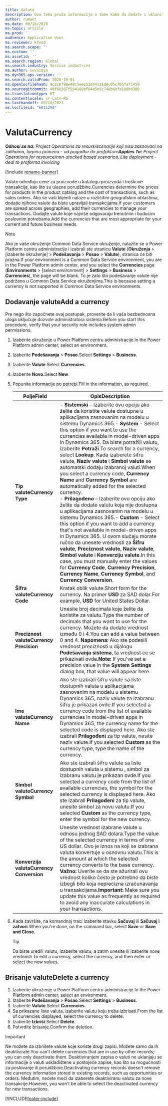 ```yaml
---
title: Valuta
description: Ova tema pruža informacije o tome kako da dodate i uklonite tipove valuta u projektnim operacijama.
author: rumant
ms.date: 09/18/2020
ms.topic: article
ms.prod: ''
audience: Application User
ms.reviewer: kfend
ms.search.scope: ''
ms.custom: ''
ms.assetid: ''
ms.search.region: Global
ms.search.industry: Service industries
ms.author: suvaidya
ms.dyn365.ops.version: ''
ms.search.validFrom: 2020-10-01
ms.openlocfilehash: 9c2c6f98e48c5ee251d44131d0c05c705faf1459
ms.sourcegitcommit: 40f68387f594180af64a5e5c748b6efa188bd300
ms.translationtype: HT
ms.contentlocale: sr-Latn-RS
ms.lasthandoff: 05/10/2021
ms.locfileid: "6011298"
---
```

# <a name="currency"></a><span data-ttu-id="88faa-103">Valuta</span><span class="sxs-lookup"><span data-stu-id="88faa-103">Currency</span></span>

<span data-ttu-id="88faa-104">_**Odnosi se na:** Project Operations za resurs/scenarije koji nisu zasnovani na zalihama, laganu primenu – od pogodbe do profakture_</span><span class="sxs-lookup"><span data-stu-id="88faa-104">_**Applies To:** Project Operations for resource/non-stocked based scenarios, Lite deployment - deal to proforma invoicing_</span></span>

[!include [rename-banner](~/includes/cc-data-platform-banner.md)]

<span data-ttu-id="88faa-105">Valute određuju cene za proizvode u katalogu proizvoda i troškove transakcija, kao što su ulazne porudžbine.</span><span class="sxs-lookup"><span data-stu-id="88faa-105">Currencies determine the prices for products in the product catalog and the cost of transactions, such as sales orders.</span></span> <span data-ttu-id="88faa-106">Ako se vaši klijenti nalaze u različitim geografskim oblastima, dodajte njihove valute da biste upravljali transakcijama.</span><span class="sxs-lookup"><span data-stu-id="88faa-106">If your customers are spread across geographies, add their currencies to manage your transactions.</span></span> <span data-ttu-id="88faa-107">Dodajte valute koje najviše odgovaraju trenutnim i budućim poslovnim potrebama.</span><span class="sxs-lookup"><span data-stu-id="88faa-107">Add the currencies that are most appropriate for your current and future business needs.</span></span>  

> [!NOTE]
> <span data-ttu-id="88faa-108">Ako je vaše okruženje Common Data Service okruženje, nalazite se u Power Platform centru administracije i izabrali ste stranicu **Valute** (**Okruženja** > [izaberite okruženje] > **Podešavanja** > **Posao** > **Valute**), stranica će biti prazna.</span><span class="sxs-lookup"><span data-stu-id="88faa-108">If your environment is a Common Data Service environment, you are in the Power Platform admin center, and you select the **Currencies** page (**Environments** > [select environment] > **Settings** > **Business** > **Currencies**), the page will be blank.</span></span> <span data-ttu-id="88faa-109">To je zato što podešavanje valute nije podržano u Common Data Service okruženjima.</span><span class="sxs-lookup"><span data-stu-id="88faa-109">This is because setting a currency is not supported in Common Data Service environments.</span></span>

## <a name="add-a-currency"></a><span data-ttu-id="88faa-110">Dodavanje valute</span><span class="sxs-lookup"><span data-stu-id="88faa-110">Add a currency</span></span>  
<span data-ttu-id="88faa-111">Pre nego što započnete ovaj postupak, proverite da li vaša bezbednosna uloga uključuje dozvole administratora sistema.</span><span class="sxs-lookup"><span data-stu-id="88faa-111">Before you start this procedure, verify that your security role includes system admin permissions.</span></span> 

1. <span data-ttu-id="88faa-112">Izaberite okruženje u Power Platform centru administracije.</span><span class="sxs-lookup"><span data-stu-id="88faa-112">In the Power Platform admin center, select an environment.</span></span> 
2. <span data-ttu-id="88faa-113">Izaberite **Podešavanja** > **Posao**.</span><span class="sxs-lookup"><span data-stu-id="88faa-113">Select **Settings** > **Business**.</span></span>
3. <span data-ttu-id="88faa-114">Izaberite **Valute**.</span><span class="sxs-lookup"><span data-stu-id="88faa-114">Select **Currencies**.</span></span>  
4. <span data-ttu-id="88faa-115">Izaberite **Novo**.</span><span class="sxs-lookup"><span data-stu-id="88faa-115">Select **New**.</span></span>  
5. <span data-ttu-id="88faa-116">Popunite informacije po potrebi.</span><span class="sxs-lookup"><span data-stu-id="88faa-116">Fill in the information, as required.</span></span>  


   |          <span data-ttu-id="88faa-117">Polje</span><span class="sxs-lookup"><span data-stu-id="88faa-117">Field</span></span>          |                                                                                                                                                                                                                                                                                                                                                                            <span data-ttu-id="88faa-118">Opis</span><span class="sxs-lookup"><span data-stu-id="88faa-118">Description</span></span>                                                                                                                                                                                                                                                                                                                                                                            |
   |-------------------------|-------------------------------------------------------------------------------------------------------------------------------------------------------------------------------------------------------------------------------------------------------------------------------------------------------------------------------------------------------------------------------------------------------------------------------------------------------------------------------------------------------------------------------------------------------------------------------------------------------------------------------------------------------------------------------------------------------------------------------------------------------------------|
   |    <span data-ttu-id="88faa-119">**Tip valute**</span><span class="sxs-lookup"><span data-stu-id="88faa-119">**Currency Type**</span></span>    | <span data-ttu-id="88faa-120">- **Sistemski** – Izaberite ovu opciju ako želite da koristite valute dostupne u aplikacijama zasnovanim na modelu u sistemu Dynamics 365.</span><span class="sxs-lookup"><span data-stu-id="88faa-120">- **System** - Select this option if you want to use the currencies available in model-driven apps in Dynamics 365.</span></span> <span data-ttu-id="88faa-121">Da biste potražili valutu, izaberite **Potraži**.</span><span class="sxs-lookup"><span data-stu-id="88faa-121">To search for a currency,  select **Lookup**.</span></span> <span data-ttu-id="88faa-122">Kada izaberete šifru valute, **Naziv valute** i **Simbol valute** se automatski dodaju izabranoj valuti.</span><span class="sxs-lookup"><span data-stu-id="88faa-122">When you select a currency code, **Currency Name** and **Currency Symbol** are automatically added for the selected currency.</span></span><br /><span data-ttu-id="88faa-123">- **Prilagođeno** – Izaberite ovu opciju ako želite da dodate valutu koja nije dostupna u aplikacijama zasnovanim na modelu u sistemu Dynamics 365.</span><span class="sxs-lookup"><span data-stu-id="88faa-123">- **Custom** - Select this option if you want to add a currency that's not available in model-driven apps in Dynamics 365.</span></span> <span data-ttu-id="88faa-124">U ovom slučaju morate ručno da unesete vrednosti za **Šifru valute**, **Preciznost valute**, **Naziv valute**, **Simbol valute** i **Konverziju valute**.</span><span class="sxs-lookup"><span data-stu-id="88faa-124">In this case, you must manually enter the values for **Currency Code**, **Currency Precision**, **Currency Name**, **Currency Symbol**, and **Currency Conversion**.</span></span> |
   |    <span data-ttu-id="88faa-125">**Šifra valute**</span><span class="sxs-lookup"><span data-stu-id="88faa-125">**Currency Code**</span></span>    |                                                                                                                                                                                                                                                                                                                                            <span data-ttu-id="88faa-126">Kratak oblik valute.</span><span class="sxs-lookup"><span data-stu-id="88faa-126">Short form for the currency.</span></span> <span data-ttu-id="88faa-127">Na primer **USD** za SAD dolar.</span><span class="sxs-lookup"><span data-stu-id="88faa-127">For example, **USD** for United States Dollar.</span></span>                                                                                                                                                                                                                                                                                                                                            |
   | <span data-ttu-id="88faa-128">**Preciznost valute**</span><span class="sxs-lookup"><span data-stu-id="88faa-128">**Currency Precision**</span></span>  |                                                                                                                                                                                  <span data-ttu-id="88faa-129">Unesite broj decimala koje želite da koristite za valutu.</span><span class="sxs-lookup"><span data-stu-id="88faa-129">Type the number of decimals that you want to use for the currency.</span></span>  <span data-ttu-id="88faa-130">Možete da dodate vrednost između 0 i 4.</span><span class="sxs-lookup"><span data-stu-id="88faa-130">You can add a value between 0 and 4.</span></span> <span data-ttu-id="88faa-131">**Napomena:** Ako ste podesili vrednost preciznosti u dijalogu **Podešavanja sistema**, ta vrednost će se prikazivati ovde.</span><span class="sxs-lookup"><span data-stu-id="88faa-131">**Note:**  If you've set a precision value in the **System Settings** dialog box, that value will appear here.</span></span>                                                                                                                                                                                  |
   |    <span data-ttu-id="88faa-132">**Ime valute**</span><span class="sxs-lookup"><span data-stu-id="88faa-132">**Currency Name**</span></span>    |                                                                                                                                                                                                                                         <span data-ttu-id="88faa-133">Ako ste izabrali šifru valute sa liste dostupnih valuta u aplikacijama zasnovanim na modelu u sistemu Dynamics 365, naziv valute za izabranu šifru je prikazan ovde.</span><span class="sxs-lookup"><span data-stu-id="88faa-133">If you selected a currency code from the list of available currencies in model-driven apps in Dynamics 365, the currency name for the selected code is displayed here.</span></span> <span data-ttu-id="88faa-134">Ako ste izabrali **Prilagođeni** za tip valute, nesite naziv valute.</span><span class="sxs-lookup"><span data-stu-id="88faa-134">If you selected **Custom** as the currency type, type the name of the currency.</span></span>                                                                                                                                                                                                                                          |
   |   <span data-ttu-id="88faa-135">**Simbol valute**</span><span class="sxs-lookup"><span data-stu-id="88faa-135">**Currency Symbol**</span></span>   |                                                                                                                                                                                                                                                                      <span data-ttu-id="88faa-136">Ako ste izabrali šifru valute sa liste dostupnih valuta u sistemu , simbol za izabranu valutu je prikazan ovde.</span><span class="sxs-lookup"><span data-stu-id="88faa-136">If you selected a currency code from the list of available currencies, the symbol for the selected currency is displayed here.</span></span> <span data-ttu-id="88faa-137">Ako ste izabrali **Prilagođeni** za tip valute, unesite simbol za novu valutu.</span><span class="sxs-lookup"><span data-stu-id="88faa-137">If you selected **Custom** as the currency type, enter the symbol for the new currency.</span></span>                                                                                                                                                                                                                                                                       |
   | <span data-ttu-id="88faa-138">**Konverzija valuta**</span><span class="sxs-lookup"><span data-stu-id="88faa-138">**Currency Conversion**</span></span> |                                                                                                                                                                                                                                     <span data-ttu-id="88faa-139">Unesite vrednost izabrane valute u odnosu jednog SAD dolara.</span><span class="sxs-lookup"><span data-stu-id="88faa-139">Type the value of the selected currency in terms of one US dollar.</span></span> <span data-ttu-id="88faa-140">Ovo je iznos na koji se izabrana valuta konvertuje u osnovnu valutu.</span><span class="sxs-lookup"><span data-stu-id="88faa-140">This is the amount at which the selected currency converts to the base currency.</span></span> <span data-ttu-id="88faa-141">**Važno:** Uverite se da ste ažurirali ovu vrednost koliko često je potrebno da biste izbegli bilo koja neprecizna izračunavanja u transakcijama.</span><span class="sxs-lookup"><span data-stu-id="88faa-141">**Important:**  Make sure you update this value as frequently as required to avoid any inaccurate calculations in your transactions.</span></span>                                                                                                                                                                                                                                      |


6. <span data-ttu-id="88faa-142">Kada završite, na komandnoj traci izaberite stavku **Sačuvaj** ili **Sačuvaj i zatvori**.</span><span class="sxs-lookup"><span data-stu-id="88faa-142">When you're done, on the command bar, select **Save** or **Save and Close**.</span></span>  

   > [!TIP]
   >  <span data-ttu-id="88faa-143">Da biste uredili valutu, izaberite valutu, a zatim unesite ili izaberite nove vrednosti.</span><span class="sxs-lookup"><span data-stu-id="88faa-143">To edit a currency, select the currency, and then enter or select the new values.</span></span>  

## <a name="delete-a-currency"></a><span data-ttu-id="88faa-144">Brisanje valute</span><span class="sxs-lookup"><span data-stu-id="88faa-144">Delete a currency</span></span>  

1. <span data-ttu-id="88faa-145">Izaberite okruženje u Power Platform centru administracije.</span><span class="sxs-lookup"><span data-stu-id="88faa-145">In the Power Platform admin center, select an environment.</span></span> 
2. <span data-ttu-id="88faa-146">Izaberite **Podešavanja** > **Posao**.</span><span class="sxs-lookup"><span data-stu-id="88faa-146">Select **Settings** > **Business**.</span></span>
3. <span data-ttu-id="88faa-147">Izaberite **Valute**.</span><span class="sxs-lookup"><span data-stu-id="88faa-147">Select **Currencies**.</span></span>  
4. <span data-ttu-id="88faa-148">Sa prikazane liste valuta, izaberite valutu koju treba izbrisati.</span><span class="sxs-lookup"><span data-stu-id="88faa-148">From the list of currencies displayed, select the currency to delete.</span></span>  
5. <span data-ttu-id="88faa-149">Izaberite **Izbriši**.</span><span class="sxs-lookup"><span data-stu-id="88faa-149">Select **Delete**.</span></span>  
6. <span data-ttu-id="88faa-150">Potvrdite brisanje.</span><span class="sxs-lookup"><span data-stu-id="88faa-150">Confirm the deletion.</span></span>  

> [!IMPORTANT]
>  <span data-ttu-id="88faa-151">Ne možete da izbrišete valute koje koriste drugi zapisi. Možete samo da ih deaktivirate.</span><span class="sxs-lookup"><span data-stu-id="88faa-151">You can't delete currencies that are in use by other records; you can only deactivate them.</span></span> <span data-ttu-id="88faa-152">Deaktiviranjem zapisa o valuti ne uklanjaju se informacije o valuti uskladištene u postojeće zapise, kao što su mogućnosti za poslovanje ili porudžbine.</span><span class="sxs-lookup"><span data-stu-id="88faa-152">Deactivating currency records doesn't remove the currency information stored in existing records, such as opportunities or orders.</span></span> <span data-ttu-id="88faa-153">Međutim, nećete moći da izaberete deaktiviranu valutu za nove transakcije.</span><span class="sxs-lookup"><span data-stu-id="88faa-153">However, you won't be able to select the deactivated currency for new transactions.</span></span>  


[!INCLUDE[footer-include](../includes/footer-banner.md)]